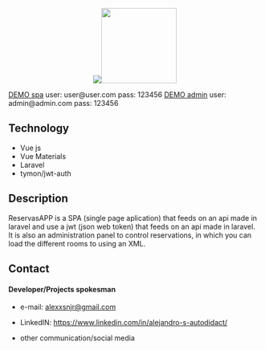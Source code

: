 <p align="center"><img src="https://laravel.com/assets/img/components/logo-laravel.svg"><img height="150" width="150" src="https://blog.elao.com/images/posts/thumbnails/vuejs.jpg"></p>




<div>
  <a size="18" href="http://vps607286.ovh.net/">DEMO spa</a>
  user: user@user.com
  pass: 123456
  <a size="18" href="http://vps607286.ovh.net/admin">DEMO admin</a>
  user: admin@admin.com
  pass: 123456


## Technology
* Vue js
* Vue Materials
* Laravel
* tymon/jwt-auth

## Description
ReservasAPP is a SPA (single page aplication) that feeds on an api made in laravel and use a jwt (json web token) that feeds on an api made in laravel. It is also an administration panel to control reservations, in which you can load the different rooms to using an XML.
## Contact
#### Developer/Projects spokesman
* e-mail: alexxsnjr@gmail.com
* LinkedIN: https://www.linkedin.com/in/alejandro-s-autodidact/
* other communication/social media


  
  </div>
